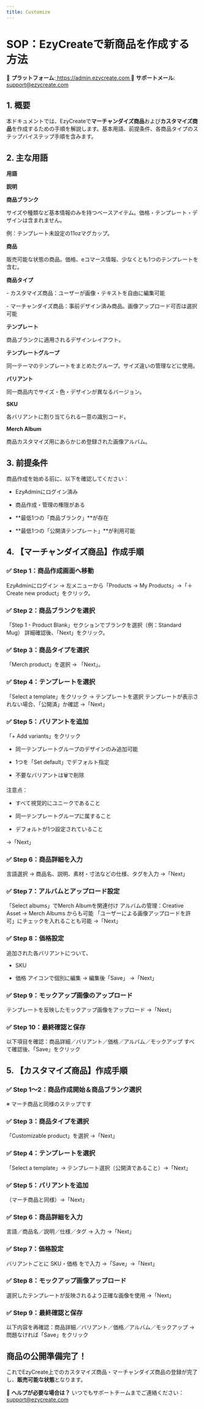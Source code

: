 ```yaml
---
title: Customize
---
```




# **SOP：EzyCreateで新商品を作成する方法**

📍 **プラットフォーム**:[ https://admin.ezycreate.com
](https://admin.ezycreate.com) 📩 **サポートメール**: support@ezycreate.com





## **1. 概要**

本ドキュメントでは、EzyCreateで**マーチャンダイズ商品**および**カスタマイズ商品**を作成するための手順を解説します。基本用語、前提条件、各商品タイプのステップバイステップ手順を含みます。





## **2. 主な用語**

**用語**

**説明**

**商品ブランク**

サイズや種類など基本情報のみを持つベースアイテム。価格・テンプレート・デザインは含まれません。

例：テンプレート未設定の11ozマグカップ。

**商品**

販売可能な状態の商品。価格、eコマース情報、少なくとも1つのテンプレートを含む。

**商品タイプ**

\- カスタマイズ商品：ユーザーが画像・テキストを自由に編集可能

\- マーチャンダイズ商品：事前デザイン済み商品。画像アップロード可否は選択可能

**テンプレート**

商品ブランクに適用されるデザインレイアウト。

**テンプレートグループ**

同一テーマのテンプレートをまとめたグループ。サイズ違いの管理などに使用。

**バリアント**

同一商品内でサイズ・色・デザインが異なるバージョン。

**SKU**

各バリアントに割り当てられる一意の識別コード。

**Merch Album**

商品カスタマイズ用にあらかじめ登録された画像アルバム。





## **3. 前提条件**

商品作成を始める前に、以下を確認してください：

* EzyAdminにログイン済み


* 商品作成・管理の権限がある


* \*\*最低1つの「商品ブランク」\*\*が存在


* \*\*最低1つの「公開済テンプレート」\*\*が利用可能







## **4. 【マーチャンダイズ商品】作成手順**

### **✅ Step 1：商品作成画面へ移動**

EzyAdminにログイン → 左メニューから「Products → My Products」→「＋ Create new product」をクリック。

### **✅ Step 2：商品ブランクを選択**

「Step 1 - Product Blank」セクションでブランクを選択（例：Standard Mug）
 詳細確認後、「Next」をクリック。

### **✅ Step 3：商品タイプを選択**

「Merch product」を選択 → 「Next」。

### **✅ Step 4：テンプレートを選択**

「Select a template」をクリック → テンプレートを選択
  テンプレートが表示されない場合、「公開済」か確認
 →「Next」

### **✅ Step 5：バリアントを追加**

「+ Add variants」をクリック

* 同一テンプレートグループのデザインのみ追加可能


* 1つを「Set default」でデフォルト指定


* 不要なバリアントは🗑️で削除



 注意点：

* すべて視覚的にユニークであること


* 同一テンプレートグループに属すること


* デフォルトが1つ設定されていること



→「Next」

### **✅ Step 6：商品詳細を入力**

言語選択 → 商品名、説明、素材・寸法などの仕様、タグを入力
 →「Next」

### **✅ Step 7：アルバムとアップロード設定**

「Select albums」でMerch Albumを関連付け
  アルバムの管理：Creative Asset → Merch Albums からも可能
 「ユーザーによる画像アップロードを許可」にチェックを入れることも可能
 →「Next」

### **✅ Step 8：価格設定**

追加された各バリアントについて、

* SKU


* 価格
   アイコンで個別に編集 → 編集後「Save」 →「Next」



### **✅ Step 9：モックアップ画像のアップロード**

テンプレートを反映したモックアップ画像をアップロード
 →「Next」

### **✅ Step 10：最終確認と保存**

以下項目を確認：商品詳細／バリアント／価格／アルバム／モックアップ
 すべて確認後、「Save」をクリック





## **5. 【カスタマイズ商品】作成手順**

### **✅ Step 1～2：商品作成開始＆商品ブランク選択**

※ マーチ商品と同様のステップです

### **✅ Step 3：商品タイプを選択**

「Customizable product」を選択 →「Next」

### **✅ Step 4：テンプレートを選択**

「Select a template」→ テンプレート選択（公開済であること）→「Next」

### **✅ Step 5：バリアントを追加**

（マーチ商品と同様）→「Next」

### **✅ Step 6：商品詳細を入力**

言語／商品名／説明／仕様／タグ → 入力 →「Next」

### **✅ Step 7：価格設定**

バリアントごとに SKU・価格 をで入力 →「Save」→「Next」

### **✅ Step 8：モックアップ画像アップロード**

選択したテンプレートが反映されるよう正確な画像を使用 →「Next」

### **✅ Step 9：最終確認と保存**

以下内容を再確認：商品詳細／バリアント／価格／アルバム／モックアップ
 → 問題なければ「Save」をクリック





## **商品の公開準備完了！**

これでEzyCreate上でのカスタマイズ商品・マーチャンダイズ商品の登録が完了し、**販売可能な状態**となります。





📩 **ヘルプが必要な場合は？**
 いつでもサポートチームまでご連絡ください：
 support@ezycreate.com

